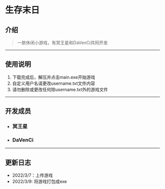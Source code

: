# 生存末日
## 介绍


> 一款休闲小游戏，有冥王星和DaVenCi共同开发
---
## 使用说明
1.  下载完成后，解压并点击main.exe开始游戏
2.  自定义用户名请更改username.txt文件内容
3.  请勿删除或更改任何除username.txt外的游戏文件
---
## 开发成员

- ### 冥王星
- ### DaVenCi
---
## 更新日志

- 2022/3/7：上传游戏
- 2022/3/9: 将游戏打包成exe